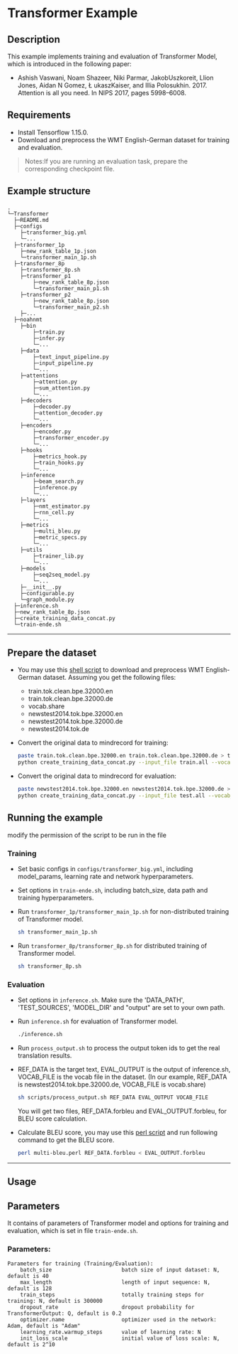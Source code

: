 # Transformer Example
## Description
This example implements training and evaluation of Transformer Model, which is introduced in the following paper:
- Ashish Vaswani, Noam Shazeer, Niki Parmar, JakobUszkoreit, Llion Jones, Aidan N Gomez, Ł ukaszKaiser, and Illia Polosukhin. 2017. Attention is all you need. In NIPS 2017, pages 5998–6008.

## Requirements
- Install Tensorflow 1.15.0.
- Download and preprocess the WMT English-German dataset for training and evaluation.

>  Notes:If you are running an evaluation task, prepare the corresponding checkpoint file.

## Example structure

```shell
.
└─Transformer
  ├─README.md
  ├─configs
  	├─transformer_big.yml
  	└─...
  ├─transformer_1p
    ├─new_rank_table_1p.json
    └─transformer_main_1p.sh
  ├─transformer_8p
  	├─transformer_8p.sh
  	├─transformer_p1
  		├─new_rank_table_8p.json
  		└─transformer_main_p1.sh
  	├─transformer_p2
  		├─new_rank_table_8p.json
  		└─transformer_main_p2.sh
  	├─...
  ├─noahnmt
  	├─bin
    	├─train.py
    	├─infer.py
    	└─...
    ├─data
    	├─text_input_pipeline.py
    	├─input_pipeline.py
    	└─...
    ├─attentions
    	├─attention.py
    	├─sum_attention.py
    	└─...
    ├─decoders
    	├─decoder.py
    	├─attention_decoder.py
    	└─...
    ├─encoders
    	├─encoder.py
    	├─transformer_encoder.py
    	└─...
    ├─hooks
    	├─metrics_hook.py
    	├─train_hooks.py
    	└─...
    ├─inference
    	├─beam_search.py
    	├─inference.py
    	└─...
    ├─layers
    	├─nmt_estimator.py
    	├─rnn_cell.py
    	└─...
    ├─metrics
    	├─multi_bleu.py
    	├─metric_specs.py
    	└─...
    ├─utils
    	├─trainer_lib.py
    	└─...
    ├─models
    	├─seq2seq_model.py
    	└─...
  	├─__init__.py
  	├─configurable.py
  	└─graph_module.py
  ├─inference.sh
  ├─new_rank_table_8p.json
  ├─create_training_data_concat.py
  └─train-ende.sh
```

---

## Prepare the dataset
- You may use this [shell script](https://github.com/tensorflow/nmt/blob/master/nmt/scripts/wmt16_en_de.sh) to download and preprocess WMT English-German dataset. Assuming you get the following files:
  - train.tok.clean.bpe.32000.en
  - train.tok.clean.bpe.32000.de
  - vocab.share
  - newstest2014.tok.bpe.32000.en
  - newstest2014.tok.bpe.32000.de
  - newstest2014.tok.de

- Convert the original data to mindrecord for training:

    ``` bash
    paste train.tok.clean.bpe.32000.en train.tok.clean.bpe.32000.de > train.all
    python create_training_data_concat.py --input_file train.all --vocab_file vocab.bpe.32000 --output_file /path/ende-l128-mindrecord --max_seq_length 128
    ```
- Convert the original data to mindrecord for evaluation:

    ``` bash
    paste newstest2014.tok.bpe.32000.en newstest2014.tok.bpe.32000.de > test.all
    python create_training_data_concat.py --input_file test.all --vocab_file vocab.bpe.32000 --output_file /path/newstest2014-l128-mindrecord --num_splits 1 --max_seq_length 128 --clip_to_max_len True
    ```

## Running the example
modify the permission of the script to 	be run in the file
### Training
- Set basic configs in `configs/transformer_big.yml`, including model_params, learning rate and network hyperparameters. 

- Set options in `train-ende.sh`, including batch_size, data path and training hyperparameters. 

- Run `transformer_1p/transformer_main_1p.sh` for non-distributed training of Transformer model.

    ``` bash
    sh transformer_main_1p.sh
    ```

- Run `transformer_8p/transformer_8p.sh` for distributed training of Transformer model.

    ``` bash
    sh transformer_8p.sh
    ```

### Evaluation
- Set options in `inference.sh`. Make sure the 'DATA_PATH', 'TEST_SOURCES', 'MODEL_DIR' and "output" are set to your own path.

- Run `inference.sh` for evaluation of Transformer model.

    ```bash
    ./inference.sh
    ```

- Run `process_output.sh` to process the output token ids to get the real translation results.

- REF_DATA is the target text, EVAL_OUTPUT is the output of inference.sh, VOCAB_FILE is the vocab file in the dataset. (In our example, REF_DATA is  newstest2014.tok.bpe.32000.de, VOCAB_FILE  is vocab.share)

    ```bash
    sh scripts/process_output.sh REF_DATA EVAL_OUTPUT VOCAB_FILE
    ```
    You will get two files, REF_DATA.forbleu and EVAL_OUTPUT.forbleu, for BLEU score calculation.

- Calculate BLEU score, you may use this [perl script](https://github.com/moses-smt/mosesdecoder/blob/master/scripts/generic/multi-bleu.perl) and run following command to get the BLEU score.

    ```bash
    perl multi-bleu.perl REF_DATA.forbleu < EVAL_OUTPUT.forbleu
    ```

---

## Usage

## Parameters
It contains of parameters of Transformer model and options for training and evaluation, which is set in file `train-ende.sh`.
### Parameters:
```
Parameters for training (Training/Evaluation):
    batch_size                      batch size of input dataset: N, default is 40
    max_length                      length of input sequence: N, default is 128
    train_steps						totally training steps for training: N, default is 300000
    dropout_rate             		dropout probability for TransformerOutput: Q, default is 0.2
    optimizer.name					optimizer used in the network: Adam, default is "Adam"
    learning_rate.warmup_steps		value of learning rate: N
    init_loss_scale                 initial value of loss scale: N, default is 2^10
```